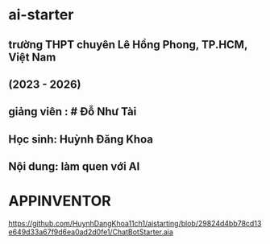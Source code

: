 # ai-starter
## trường THPT chuyên Lê Hồng Phong, TP.HCM, Việt Nam
## (2023 - 2026)
## giảng viên : # Đỗ Như Tài
## Học sinh: Huỳnh Đăng Khoa
## Nội dung: làm quen với AI

# APPINVENTOR
https://github.com/HuynhDangKhoa11ch1/aistarting/blob/29824d4bb78cd13e649d33a67f9d6ea0ad2d0fe1/ChatBotStarter.aia
